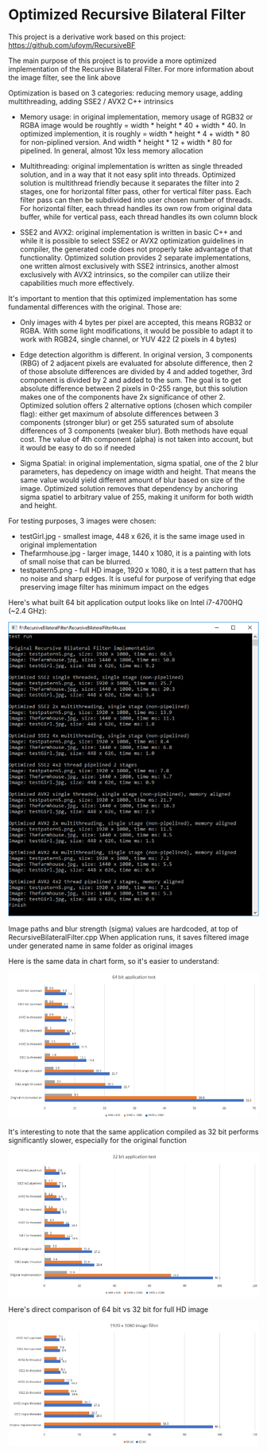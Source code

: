 # Optimized Recursive Bilateral Filter

This project is a derivative work based on this project:
https://github.com/ufoym/RecursiveBF

The main purpose of this project is to provide a more optimized implementation of the Recursive Bilateral Filter. For more information about the image filter, see the link above

Optimization is based on 3 categories: reducing memory usage, adding multithreading, adding SSE2 / AVX2 C++ intrinsics

* Memory usage: in original implementation, memory usage of RGB32 or RGBA image would be roughtly = width * height * 40 + width * 40. In optimized implemention, it is roughly = width * height * 4 + width * 80 for non-piplined version. And width * height * 12 + width * 80 for pipelined. In general, almost 10x less memory allocation

* Multithreading: original implementation is written as single threaded solution, and in a way that it not easy split into threads. Optimized solution is multithread friendly because it separates the filter into 2 stages, one for horizontal filter pass, other for vertical filter pass. Each filter pass can then be subdivided into user chosen number of threads. For horizontal filter, each thread handles its own row from original data buffer, while for vertical pass, each thread handles its own column block

* SSE2 and AVX2: original implementation is written in basic C++ and while it is possible to select SSE2 or AVX2 optimization guidelines in compiler, the generated code does not properly take advantage of that functionality. Optimized solution provides 2 separate implementations, one written almost exclusively with SSE2 intrinsics, another almost exclusively with AVX2 intrinsics, so the compiler can utilize their capabilities much more effectively.

It's important to mention that this optimized implementation has some fundamental differences with the original. Those are:

* Only images with 4 bytes per pixel are accepted, this means RGB32 or RGBA. With some light modifications, it would be possible to adapt it to work with RGB24, single channel, or YUV 422 (2 pixels in 4 bytes)

* Edge detection algorithm is different. In original version, 3 components (RBG) of 2 adjacent pixels are evaluated for absolute difference, then 2 of those absolute differences are divided by 4 and added together, 3rd component is divided by 2 and added to the sum. The goal is to get absolute difference between 2 pixels in 0-255 range, but this solution makes one of the components have 2x significance of other 2. Optimized solution offers 2 alternative options (chosen which compiler flag): either get maximum of absolute differences between 3 components (stronger blur) or get 255 saturated sum of absolute differences of 3 components (weaker blur). Both methods have equal cost. The value of 4th component (alpha) is not taken into account, but it would be easy to do so if needed

* Sigma Spatial: in original implementation, sigma spatial, one of the 2 blur parameters, has depedency on image width and height. That means the same value would yield different amount of blur based on size of the image. Optimized solution removes that dependency by anchoring sigma spatiel to arbitrary value of 255, making it uniform for both width and height.

For testing purposes, 3 images were chosen: 

* testGirl.jpg - smallest image, 448 x 626, it is the same image used in original implementation 
* Thefarmhouse.jpg - larger image, 1440 x 1080, it is a painting with lots of small noise that can be blurred. 
* testpatern5.png - full HD image, 1920 x 1080, it is a test pattern that has no noise and sharp edges. It is useful for purpose of verifying that edge preserving image filter has minimum impact on the edges

Here's what built 64 bit application output looks like on Intel i7-4700HQ (~2.4 GHz):

![alt text](./RBF_run64.png "64 bit application")

Image paths and blur strength (sigma) values are hardcoded, at top of RecursiveBilateralFilter.cpp
When application runs, it saves filtered image under generated name in same folder as original images

Here is the same data in chart form, so it's easier to understand:

![alt text](./RBF_chart64.png "64 bit chart")

It's interesting to note that the same application compiled as 32 bit performs significantly slower, especially for the original function

![alt text](./RBF_chart32.png "32 bit chart")

Here's direct comparison of 64 bit vs 32 bit for full HD image

![alt text](./RBF_chart64vs32.png "64 vs 32 bit chart")
